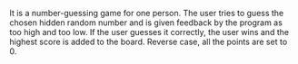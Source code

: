 It is a number-guessing game for one person. The user tries to guess the chosen hidden random number and is given feedback by the program as too high and too low. If the user guesses it correctly, the user wins and the highest score is added to the board. Reverse case, all the points are set to 0.
